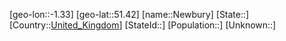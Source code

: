 ﻿---
location: [51.42,-1.33]
type: City
tags:
- geo/City


SpocWebEntityId: 32884
isDeleted: false
confidential: public

---
[geo-lon::-1.33]
[geo-lat::51.42]
[name::Newbury]
[State::]
[Country::[United_Kingdom](geo/Continent/Europe/United_Kingdom.md)]
[StateId::]
[Population::]
[Unknown::]

